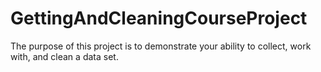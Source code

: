 # GettingAndCleaningCourseProject
The purpose of this project is to demonstrate your ability to collect, work with, and clean a data set.

